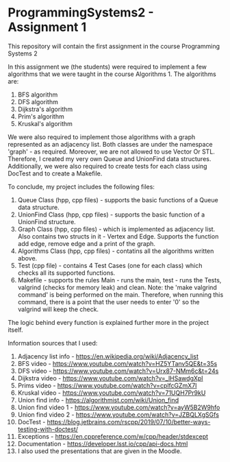 # ProgrammingSystems2 - Assignment 1
This repository will contain the first assignment in the course Programming Systems 2

In this assignment we (the students) were required to implement a few algorithms that we were taught in the course Algorithms 1.
The algorithms are:
1. BFS algorithm
2. DFS algorithm
3. Dijkstra's algorithm
4. Prim's algorithm
5. Kruskal's algorithm

We were also required to implement those algorithms with a graph represented as an adjacency list. Both classes are under the namespace 'graph' - as required.
Moreover, we are not allowed to use Vector Or STL. Therefore, I created my very own Queue and UnionFind data structures.
Additionally, we were also required to create tests for each class using DocTest and to create a Makefile.

To conclude, my project includes the following files:
1. Queue Class (hpp, cpp files) - supports the basic functions of a Queue data structure.
2. UnionFind Class (hpp, cpp files) - supports the basic function of a UnionFind structure.
3. Graph Class (hpp, cpp files) - which is implemented as adjacency list. Also contains two structs in it - Vertex and Edge. Supports the function add edge, remove edge and a print of the graph.
4. Algorithms Class (hpp, cpp files) - contatins all the algorithms written above.
5. Test (cpp file) - contains 4 Test Cases (one for each class) which checks all its supported functions.
6. Makefile - supports the rules Main - runs the main, test - runs the Tests, valgrind (checks for memory leak) and clean.
Note: the 'make valgrind command' is being performed on the main. Therefore, when running this command, there is a point that the user needs to enter '0' so the valgrind will keep the check.

The logic behind every function is explained further more in the project itself.

Information sources that I used:
1. Adjacency list info - https://en.wikipedia.org/wiki/Adjacency_list
2. BFS video - https://www.youtube.com/watch?v=HZ5YTanv5QE&t=35s
3. DFS video - https://www.youtube.com/watch?v=Urx87-NMm6c&t=24s
4. Dijkstra video - https://www.youtube.com/watch?v=_lHSawdgXpI
5. Prims video - https://www.youtube.com/watch?v=cplfcGZmX7I
6. Kruskal video - https://www.youtube.com/watch?v=71UQH7Pr9kU
7. Union find info - https://algorithmist.com/wiki/Union_find
8. Union find video 1 - https://www.youtube.com/watch?v=ayW5B2W9hfo
9. Union find video 2 - https://www.youtube.com/watch?v=JZBQLXgSGfs
10. DocTest - https://blog.jetbrains.com/rscpp/2019/07/10/better-ways-testing-with-doctest/
11. Exceptions - https://en.cppreference.com/w/cpp/header/stdexcept
12. Documentation - https://developer.lsst.io/cpp/api-docs.html
13. I also used the presentations that are given in the Moodle.
